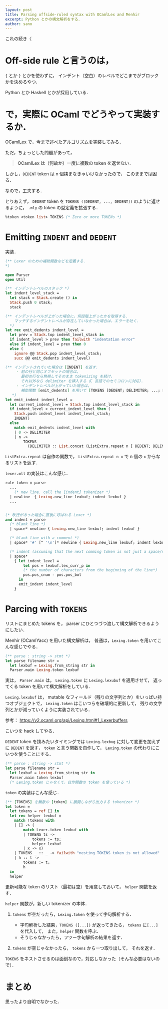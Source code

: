 ```yaml
---
layout: post
title: Parsing offside-ruled syntax with OCamlLex and Menhir
excerpt: Python とかの構文解析をする．
author: sano
---
```


これの続き〈

# Off-side rule と言うのは，

`{` とか `}`
とかを使わずに，
インデント（空白）のレベルでどこまでがブロックかを決めるやつ．

Python とか Haskell とかが採用している．

# で，実際に OCaml でどうやって実装するか．

OCamlLex で，今まで述べたアルゴリズムを実装してみる．

ただ，ちょっとした問題があって，

> **OCamlLex は（何故か）一度に複数の token を返せない**．

しかし，`DEDENT` token は n 個挟まなきゃいけなかったので，
このままでは困る．

なので，工夫する．

とりあえず，
`DEDENT` token
を
`TOKENS ([DEDENT, ..., DEDENT])`
のように返せるように，
`.mly` の token の型定義を拡張する．

```ocaml
%token <token list> TOKENS (* Zero or more TOKENs *)
```

# Emitting `INDENT` and `DEDENT`

実装．

```ocaml
(** Lexer のための補助関数などを定義する．
*)

open Parser
open Util

(** インデントレベルのスタック *)
let indent_level_stack =
  let stack = Stack.create () in
  Stack.push 0 stack;
  stack

(** インデントレベルが上がった場合に，何段階上がったかを取得する．
    マッチするインデントレベルが存在していなかった場合は，エラーを吐く．
  *)
let rec emit_dedents indent_level =
  let prev = Stack.top indent_level_stack in
  if indent_level > prev then failwith "indentation error"
  else if indent_level = prev then 0
  else (
    ignore @@ Stack.pop indent_level_stack;
    succ @@ emit_dedents indent_level)

(** インデントされていた場合は [INDENT] を返す．
     - 前の行と同じオフセットの場合は，
       最初の行なら無視してそのまま tokenizing を続け，
       それ以外なら delimiter を挿入する（C 言語でのセミコロンに対応）．
     - インデントレベルが上がっていた場合は，
       補助関数 [emit_dedents] を用いて [TOKENS [DEDENT; DELIMITER; ...; DEDENT; DELIMITER]] を返す．
   *)
let emit_indent indent_level =
  let current_indent_level = Stack.top indent_level_stack in
  if indent_level > current_indent_level then (
    Stack.push indent_level indent_level_stack;
    INDENT)
  else
    match emit_dedents indent_level with
    | 0 -> DELIMITER
    | n ->
        TOKENS
          (DELIMITER :: List.concat (ListExtra.repeat n [ DEDENT; DELIMITER ]))
```

`ListExtra.repeat` は自作の関数で，
`ListExtra.repeat n x` で
n 個の `x` からなるリストを返す．

`lexer.mll`
の実装はこんな感じ．

```ocaml
rule token = parse
  ...
    (* new line. call the [indent] tokenizer *)
  | newline  { Lexing.new_line lexbuf; indent lexbuf }
  ...


(* 改行があった場合に直後に呼ばれる Lexer *)
and indent = parse
  (* blank line *)
  | space* newline { Lexing.new_line lexbuf; indent lexbuf }

  (* blank line with a comment *)
  | space* '#' [^ '\n']* newline { Lexing.new_line lexbuf; indent lexbuf }

  (* indent (assuming that the next comming token is not just a space/newline/comment) *)
  | space*
    { let indent_level =
        let pos = lexbuf.lex_curr_p in
        (* the number of characters from the beginning of the line*)
        pos.pos_cnum - pos.pos_bol
      in
      emit_indent indent_level
    }
```

# Parcing with `TOKENS`

リストにまとめた tokens を，
parser にひとつづつ渡して構文解析できるようにしたい．

Menhir (OCamlYacc) を用いた構文解析は，
普通は，`Lexing.token` を用いてこんな感じでやる．

```ocaml
(** parse : string -> stmt *)
let parse filename str =
  let lexbuf = Lexing.from_string str in
  Parser.main Lexing.token lexbuf
```

実は，
`Parser.main` は，
`Lexing.token` に `Lexing.lexubuf` を適用させて，
返ってくる token を用いて構文解析をしている．

`Lexing.lexubuf` は，
mutable なフィールド（残りの文字列とか）をいっぱい持つオブジェクトで，
`Lexing.token` はこいつらを破壊的に更新して，
残りの文字列とかが減っていくように実装されている．

参考：
<https://v2.ocaml.org/api/Lexing.html#1_Lexerbuffers>

こいつを hack してやる．

`DEDENT`
token を挟みたいタイミングでは
`Lexing.lexbug`
に対して変更を加えずに
`DEDENT`
を返す，
`token` と言う関数を自作して，
`Lexing.token`
の代わりにこいつを使うことにする．

```ocaml
(** parse : string -> stmt *)
let parse filename str =
  let lexbuf = Lexing.from_string str in
  Parser.main token lexbuf
  (* Lexing.token じゃなくて，自作関数の token を使っている *)
```

`token` の実装はこんな感じ．

```ocaml
(** [TOKENS] を無数の [token] に展開しながら出力する tokenizer *)
let token =
  let tokens = ref [] in
  let rec helper lexbuf =
    match !tokens with
    | [] -> (
        match Lexer.token lexbuf with
        | TOKENS ts ->
            tokens := ts;
            helper lexbuf
        | x -> x)
    | TOKENS _ :: _ -> failwith "nesting TOKENS token is not allowed"
    | h :: t ->
        tokens := t;
        h
  in
  helper
```

更新可能な token のリスト（最初は空）を用意しておいて，
`helper` 関数を返す．

`helper` 関数が，新しい tokenizer の本体．

1. `tokens` が空だったら，`Lexing.token` を使って字句解析する．

   - 字句解析した結果，`TOKENS ([...])` が返ってきたら，
     `tokens` に`[...]` を代入して，
     また，`helper` 関数を呼ぶ．
   - そうじゃなかったら，フツー字句解析の結果を返す．

2. `tokens` が空じゃなかったら，
   `tokens` から一つ取り出して，
   それを返す．

`TOKENS` をネストさせるのは面倒なので，対応しなかった（そんな必要はないので）．

# まとめ

思ったより自明でなかった．
